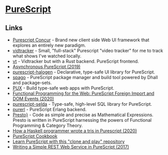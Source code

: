 # [PureScript](http://www.purescript.org/)

## Links

- [Purescript Concur](https://github.com/ajnsit/purescript-concur) - Brand new client side Web UI framework that explores an entirely new paradigm.
- [vidtracker](https://github.com/justinwoo/vidtracker) - Small, "full-stack" Purescript "video tracker" for me to track what shows I've watched locally.
- [vt](https://github.com/justinwoo/vt) - Vidtracker but with a Rust backend. PureScript frontend.
- [Asynchronous PureScript (2019)](https://blog.drewolson.org/asynchronous-purescript)
- [purescript-halogen](https://github.com/purescript-halogen/purescript-halogen) - Declarative, type-safe UI library for PureScript.
- [spago](https://github.com/spacchetti/spago) - PureScript package manager and build tool powered by Dhall and package-sets.
- [PUX](https://github.com/alexmingoia/purescript-pux) - Build type-safe web apps with PureScript.
- [Functional Programming for the Web: PureScript Foreign Import and DOM Events (2020)](https://medium.com/@KevinBGreene/functional-programming-for-the-web-purescript-foreign-import-and-dom-events-8c76f6f5a16e)
- [purescript-selda](https://github.com/Kamirus/purescript-selda) - Type-safe, high-level SQL library for PureScript.
- [purerl](https://github.com/purerl/purerl) - PureScript Erlang backend.
- [Presto}](https://github.com/juspay/purescript-presto) - Code as simple and precise as Mathematical Expressions. Presto is written in PureScript harnessing the powers of Functional Programming & Category Theory.
- [How a Haskell programmer wrote a tris in Purescript (2020)](http://boxbase.org/entries/2020/aug/5/how-a-haskell-programmer-wrote-a-tris-in-haskell/)
- [PureScript Cookbook](https://github.com/JordanMartinez/purescript-cookbook)
- [Learn PureScript with this "clone and play" repository](https://github.com/JordanMartinez/purescript-jordans-reference)
- [Writing a Simple REST Web Service in PureScript (2017)](https://abhinavsarkar.net/posts/ps-simple-rest-service/)
